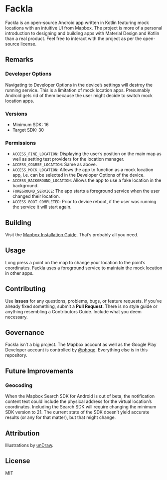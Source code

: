 # Fackla

Fackla is an open-source Android app written in Kotlin featuring mock locations with an intuitive UI from Mapbox.
The project is more of a personal introduction to designing and building apps with Material Design and Kotlin than a real product.
Feel free to interact with the project as per the open-source license.

## Remarks

### Developer Options

Navigating to Developer Options in the device’s settings will destroy the running service. This is a limitation of mock location apps. Presumably Android gets rid of them because the user might decide to switch mock location apps.

### Versions

- Minimum SDK: 16
- Target SDK: 30

### Permissions

- `ACCESS_FINE_LOCATION`: Displaying the user’s position on the main map as well as setting test providers for the location manager. 
- `ACCESS_COARSE_LOCATION`: Same as above.
- `ACCESS_MOCK_LOCATION`: Allows the app to function as a mock location app, i.e. can be selected in the Developer Options of the device.
- `ACCESS_BACKGROUND_LOCATION`: Allows the app to use a fake location in the background. 
- `FOREGROUND_SERVICE`: The app starts a foreground service when the user changed their location.
- `ACCESS_BOOT_COMPLETED`: Prior to device reboot, if the user was running the service it will start again. 

## Building

Visit the [Mapbox Installation Guide](https://docs.mapbox.com/android/maps/guides/install). That’s probably all you need.

## Usage

Long press a point on the map to change your location to the point’s coordinates. Fackla uses a foreground service to maintain the mock location in other apps.

## Contributing

Use **Issues** for any questions, problems, bugs, or feature requests. If you’ve already fixed something, submit a **Pull Request**. There is no style guide or anything resembling a Contributors Guide. Include what you deem necessary.

## Governance

Fackla isn’t a big project. The Mapbox account as well as the Google Play Developer account is controlled by [@phoqe](https://github.com/phoqe). Everything else is in this repository.

## Future Improvements

### Geocoding

When the Mapbox Search SDK for Android is out of beta, the notification content text could include the physical address for the virtual location’s coordinates.
Including the Search SDK will require changing the minimum SDK version to 21. The current state of the SDK doesn’t yield accurate results (or any for that matter), but that might change.

## Attribution

Illustrations by [unDraw](https://undraw.co).

## License

MIT
